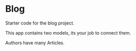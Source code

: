 # Blog

Starter code for the blog project. 

This app contains two models, its your job to connect them. 


Authors have many Articles.
